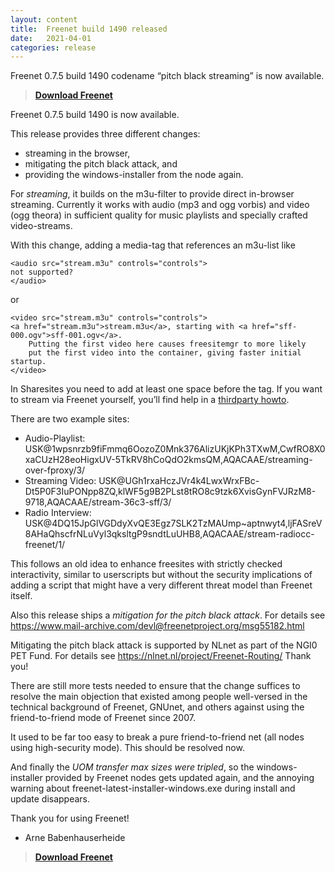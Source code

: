 ```yaml
---
layout: content
title:  Freenet build 1490 released
date:   2021-04-01
categories: release
---
```

Freenet 0.7.5 build 1490 codename “pitch black streaming” is now available.


> **[Download Freenet][download page]**


Freenet 0.7.5 build 1490 is now available.


This release provides three different changes:
- streaming in the browser,
- mitigating the pitch black attack, and
- providing the windows-installer from the node again.


For *streaming*, it builds on the m3u-filter to provide
direct in-browser streaming. Currently
it works with audio (mp3 and ogg vorbis)
and video (ogg theora) in sufficient quality for
music playlists and specially crafted video-streams.

With this change, adding a media-tag that references an m3u-list like

    <audio src="stream.m3u" controls="controls">
	not supported?
    </audio>

or

    <video src="stream.m3u" controls="controls">
	<a href="stream.m3u">stream.m3u</a>, starting with <a href="sff-000.ogv">sff-001.ogv</a>.
        Putting the first video here causes freesitemgr to more likely
        put the first video into the container, giving faster initial startup.
    </video>

In Sharesites you need to add at least one space before the tag.
If you want to stream via Freenet yourself, you’ll find help in
a [thirdparty howto][streaming-howto].

There are two example sites:

- Audio-Playlist: USK@1wpsnrzb9fiFmmq6OozoZ0Mnk376AlizUKjKPh3TXwM,CwfRO8X0xaCUzH28eoHigxUV-5TkRV8hCoQdO2kmsQM,AQACAAE/streaming-over-fproxy/3/
- Streaming Video: USK@UGh1rxaHczJVr4k4LwxWrxFBc-Dt5P0F3IuPONpp8ZQ,klWF5g9B2PLst8tRO8c9tzk6XvisGynFVJRzM8-9718,AQACAAE/stream-36c3-sff/3/
- Radio Interview: USK@4DQ15JpGlVGDdyXvQE3Egz7SLK2TzMAUmp~aptnwyt4,ljFASreV8AHaQhscfrNLuVyl3qksltgP9sndtLuUHB8,AQACAAE/stream-radiocc-freenet/1/

This follows an old idea to enhance freesites with strictly checked interactivity,
similar to userscripts but without the security implications of adding a script
that might have a very different threat model than Freenet itself.


Also this release ships a *mitigation for the pitch black attack*. 
For details see <https://www.mail-archive.com/devl@freenetproject.org/msg55182.html>

Mitigating the pitch black attack is supported by NLnet
as part of the NGI0 PET Fund.
For details see <https://nlnet.nl/project/Freenet-Routing/>
Thank you!

There are still more tests needed to ensure that the change suffices
to resolve the main objection that existed among people well-versed
in the technical background of Freenet, GNUnet, and others
against using the friend-to-friend mode of Freenet since 2007.

It used to be far too easy to break a pure friend-to-friend net
(all nodes using high-security mode). This should be resolved now.


And finally the *UOM transfer max sizes were tripled*,
so the windows-installer provided by Freenet nodes gets updated again,
and the annoying warning about freenet-latest-installer-windows.exe
during install and update disappears.


Thank you for using Freenet!


- Arne Babenhauserheide


> **[Download Freenet][download page]**


[releasetag1490]: https://github.com/freenet/fred/releases/tag/build01490
[download page]: pages/download.html
[Libre-JS]: https://www.gnu.org/software/librejs/
[streaming-howto]: https://www.draketo.de/software/stream-over-freenet.html
